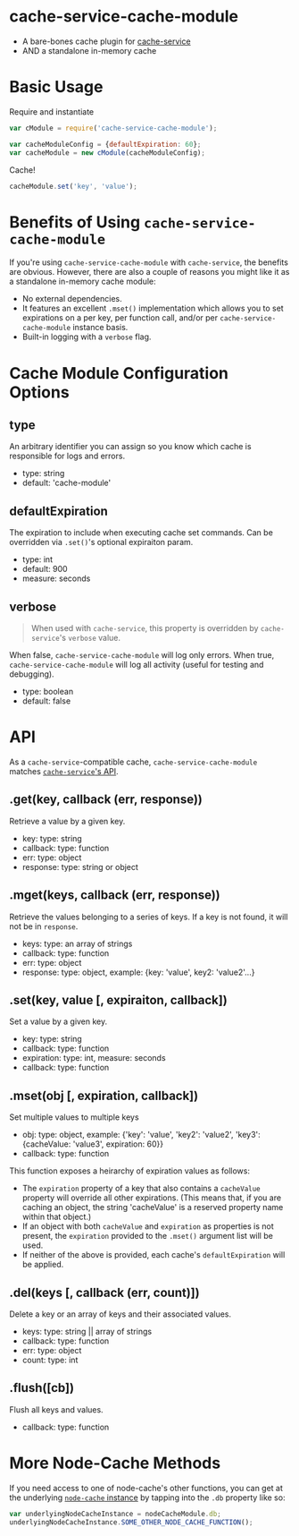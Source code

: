 # cache-service-cache-module

* A bare-bones cache plugin for [cache-service](https://github.com/jpodwys/cache-service)
* AND a standalone in-memory cache

# Basic Usage

Require and instantiate
```javascript
var cModule = require('cache-service-cache-module');

var cacheModuleConfig = {defaultExpiration: 60};
var cacheModule = new cModule(cacheModuleConfig);
```

Cache!
```javascript
cacheModule.set('key', 'value');
```

# Benefits of Using `cache-service-cache-module`

If you're using `cache-service-cache-module` with `cache-service`, the benefits are obvious. However, there are also a couple of reasons you might like it as a standalone in-memory cache module:

* No external dependencies.
* It features an excellent `.mset()` implementation which allows you to set expirations on a per key, per function call, and/or per `cache-service-cache-module` instance basis.
* Built-in logging with a `verbose` flag.

# Cache Module Configuration Options

## type

An arbitrary identifier you can assign so you know which cache is responsible for logs and errors.

* type: string
* default: 'cache-module'

## defaultExpiration

The expiration to include when executing cache set commands. Can be overridden via `.set()`'s optional expiraiton param.

* type: int
* default: 900
* measure: seconds

## verbose

> When used with `cache-service`, this property is overridden by `cache-service`'s `verbose` value.

When false, `cache-service-cache-module` will log only errors. When true, `cache-service-cache-module` will log all activity (useful for testing and debugging).

* type: boolean
* default: false

# API

As a `cache-service`-compatible cache, `cache-service-cache-module` matches [`cache-service`'s API](https://github.com/jpodwys/cache-service#api).

## .get(key, callback (err, response))

Retrieve a value by a given key.

* key: type: string
* callback: type: function
* err: type: object
* response: type: string or object

## .mget(keys, callback (err, response))

Retrieve the values belonging to a series of keys. If a key is not found, it will not be in `response`.

* keys: type: an array of strings
* callback: type: function
* err: type: object
* response: type: object, example: {key: 'value', key2: 'value2'...}

## .set(key, value [, expiraiton, callback])

Set a value by a given key.

* key: type: string
* callback: type: function
* expiration: type: int, measure: seconds
* callback: type: function

## .mset(obj [, expiration, callback])

Set multiple values to multiple keys

* obj: type: object, example: {'key': 'value', 'key2': 'value2', 'key3': {cacheValue: 'value3', expiration: 60}}
* callback: type: function

This function exposes a heirarchy of expiration values as follows:
* The `expiration` property of a key that also contains a `cacheValue` property will override all other expirations. (This means that, if you are caching an object, the string 'cacheValue' is a reserved property name within that object.)
* If an object with both `cacheValue` and `expiration` as properties is not present, the `expiration` provided to the `.mset()` argument list will be used.
* If neither of the above is provided, each cache's `defaultExpiration` will be applied.

## .del(keys [, callback (err, count)])

Delete a key or an array of keys and their associated values.

* keys: type: string || array of strings
* callback: type: function
* err: type: object
* count: type: int

## .flush([cb])

Flush all keys and values.

* callback: type: function

# More Node-Cache Methods

If you need access to one of node-cache's other functions, you can get at the underlying [`node-cache` instance](https://github.com/tcs-de/nodecache) by tapping into the `.db` property like so:

```javascript
var underlyingNodeCacheInstance = nodeCacheModule.db;
underlyingNodeCacheInstance.SOME_OTHER_NODE_CACHE_FUNCTION();
```
